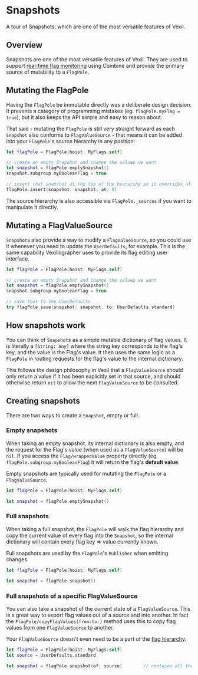 # Snapshots

A tour of Snapshots, which are one of the most versatile features of Vexil.

## Overview

Snapshots are one of the most versatile features of Vexil. They are used to support [real-time flag monitoring](<doc:FlagPublishing>) using Combine and provide the primary source of mutability to a ``FlagPole``.

## Mutating the FlagPole

Having the ``FlagPole`` be immutable directly was a deliberate design decision. It prevents a category of programming mistakes (eg. `flagPole.myFlag = true`), but it also keeps the API simple and easy to reason about.

That said - mutating the ``FlagPole`` is still very straight forward as each ``Snapshot`` also conforms to ``FlagValueSource`` - that means it can be added into your ``FlagPole``'s source hierarchy in any position:

```swift
let flagPole = FlagPole(hoist: MyFlags.self)

// create an empty Snapshot and change the values we want
let snapshot = flagPole.emptySnapshot()
snapshot.subgroup.myBooleanFlag = true

// insert that snapshot at the top of the hierarchy so it overrides all the rest
flagPole.insert(snapshot: snapshot, at: 0)
```

The source hierarchy is also accessible via `FlagPole._sources` if you want to manipulate it directly.

## Mutating a FlagValueSource

`Snapshot`s also provide a way to modify a ``FlagValueSource``, so you could use it whenever you need to update the `UserDefaults`, for example. This is the same capability Vexillographer uses to provide its flag editing user interface.

```swift
let flagPole = FlagPole(hoist: MyFlags.self)

// create an empty Snapshot and change the values we want
let snapshot = flagPole.emptySnapshot()
snapshot.subgroup.myBooleanFlag = true

// save that to the UserDefaults
try flagPole.save(snapshot: snapshot, to: UserDefaults.standard)
```

## How snapshots work

You can think of ``Snapshot``s as a simple mutable dictionary of flag values. It is literally a `[String: Any]` where the string key corresponds to the flag's key, and the value is the Flag's value. It then uses the same logic as a ``FlagPole`` in routing requests for the flag's value to the internal dictionary.

This follows the design philosophy in Vexil that a ``FlagValueSource`` should only return a value if it has been explicitly set in that source, and should otherwise return `nil` to allow the next ``FlagValueSource`` to be consulted.

## Creating snapshots

There are two ways to create a ``Snapshot``, empty or full.

### Empty snapshots

When taking an empty snapshot, its internal dictionary is also empty, and the request for the Flag's value (when used as a ``FlagValueSource``) will be `nil`. If you access the ``Flag/wrappedValue`` property directly (eg. `flagPole.subgroup.myBooleanFlag`) it will return the flag's **default value**.

Empty snapshots are typically used for mutating the ``FlagPole`` or a ``FlagValueSource``.

```swift
let flagPole = FlagPole(hoist: MyFlags.self)

let snapshot = flagPole.emptySnapshot()
```

### Full snapshots

When taking a full snapshot, the ``FlagPole`` will walk the flag hierarchy and copy the current value of every flag into the ``Snapshot``, so the internal dictionary will contain every flag key => value currently known.

Full snapshots are used by the ``FlagPole``'s `Publisher` when emitting changes.

```swift
let flagPole = FlagPole(hoist: MyFlags.self)

let snapshot = flagPole.snapshot()
```

### Full snapshots of a specific FlagValueSource

You can also take a snapshot of the current state of a ``FlagValueSource``. This is a great way to export flag values out of a source and into another. In fact the ``FlagPole/copyFlagValues(from:to:)`` method uses this to copy flag values from one ``FlagValueSource`` to another.

Your ``FlagValueSource`` doesn't even need to be a part of the [flag hierarchy](<doc:Sources>).

```swift
let flagPole = FlagPole(hoist: MyFlags.self)
let source = UserDefaults.standard

let snapshot = flagPole.snapshot(of: source)        // contains all the flags that were set in UserDefaults.standard
```
